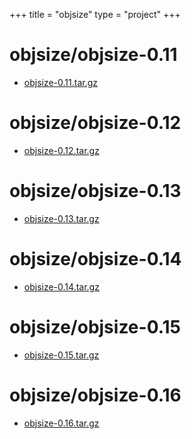+++
title = "objsize"
type = "project"
+++

# objsize/objsize-0.11
* [objsize-0.11.tar.gz](/objsize/objsize/objsize-0.11/objsize-0.11.tar.gz)

# objsize/objsize-0.12
* [objsize-0.12.tar.gz](/objsize/objsize/objsize-0.12/objsize-0.12.tar.gz)

# objsize/objsize-0.13
* [objsize-0.13.tar.gz](/objsize/objsize/objsize-0.13/objsize-0.13.tar.gz)

# objsize/objsize-0.14
* [objsize-0.14.tar.gz](/objsize/objsize/objsize-0.14/objsize-0.14.tar.gz)

# objsize/objsize-0.15
* [objsize-0.15.tar.gz](/objsize/objsize/objsize-0.15/objsize-0.15.tar.gz)

# objsize/objsize-0.16
* [objsize-0.16.tar.gz](/objsize/objsize/objsize-0.16/objsize-0.16.tar.gz)